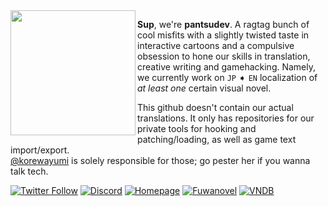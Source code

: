 <img src="https://pantsudev.carrd.co/assets/images/image01.png?v=a50a2988" align="left" width="200">

**Sup**, we're **pantsudev**. A ragtag bunch of cool misfits with a slightly twisted taste in interactive cartoons and a compulsive obsession to hone our skills in translation, creative writing and gamehacking. 
Namely, we currently work on `JP` ➧ `EN` localization of *at least one* certain visual novel.

This github doesn't contain our actual translations.
It only has repositories for our private tools for hooking and patching/loading, as well as game text import/export.  
[@korewayumi](https://github.com/korewayumi) is solely responsible for those; go pester her if you wanna talk tech.

[![Twitter Follow](https://img.shields.io/twitter/follow/pantsu_dev?color=1DA1F2&label=Twitter&logo=twitter&style=for-the-badge)](https://twitter.com/pantsu_dev)
[![Discord](https://img.shields.io/discord/745712338644238508?label=Discord&logo=discord&style=for-the-badge)](https://discord.gg/YUBK6Nn)
[![Homepage](https://img.shields.io/badge/Homepage-502685?style=for-the-badge&logo=About.me&logoColor=white)](https://pantsudev.carrd.co/)
[![Fuwanovel](https://img.shields.io/badge/Fuwanovel-a83d6c?style=for-the-badge&logo=addthis&logoColor=white)](https://forums.fuwanovel.net/topic/23097-true-loves-lily-dyes-redmanakashi-18/)
[![VNDB](https://img.shields.io/badge/VNDB-22557c?style=for-the-badge&logo=addthis&logoColor=white)](https://vndb.org/r73993)

